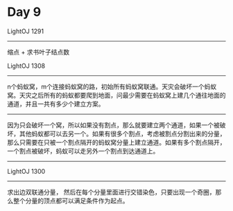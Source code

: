 # Day 9
LightOJ 1291
***
缩点 + 求书叶子结点数

LightOJ 1308
***
n个蚂蚁窝，m个连接蚂蚁窝的路，初始所有蚂蚁窝联通。天灾会破坏一个蚂蚁窝。天灾之后所有的蚂蚁都要爬到地面，问最少需要在蚂蚁窝上建几个通往地面的通道，并且一共有多少个建立方案。

***
因为只会破坏一个窝，所以如果没有割点，那么就要建立两个通道，如果一个被破坏，其他蚂蚁都可以去另一个。如果有很多个割点，考虑被割点分割出来的分量，那么只需要在只被一个割点隔开的蚂蚁窝分量上建立通道。如果有多个割点隔开，一个割点被破坏，蚂蚁可以走另外一个割点到达通道上。
***
LightOJ 1300 
***
求出边双联通分量， 然后在每个分量里面进行交错染色，只要出现一个奇圈，那么整个分量的顶点都可以满足条件作为起点。



